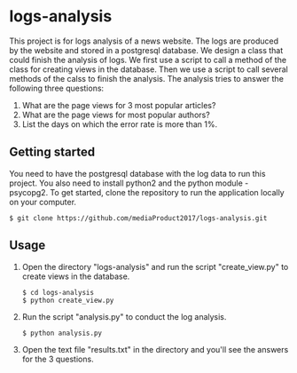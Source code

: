 # logs-analysis

This project is for logs analysis of a news website. The logs are produced by the website and stored in a postgresql database. We design a class that could finish the analysis of logs. We first use a script to call a method of the class for creating views in the database. Then we use a script to call several methods of the calss to finish the analysis. The analysis tries to answer the following three questions:
1. What are the page views for 3 most popular articles?
2. What are the page views for most popular authors?
3. List the days on which the error rate is more than 1%.

## Getting started
You need to have the postgresql database with the log data to run this project. You also need to install python2 and the python module - psycopg2. To get started, clone the repository to run the application locally on your computer.

    $ git clone https://github.com/mediaProduct2017/logs-analysis.git
    
## Usage
1. Open the directory "logs-analysis" and run the script "create_view.py" to create views in the database.

       $ cd logs-analysis
       $ python create_view.py
    
2. Run the script "analysis.py" to conduct the log analysis.

       $ python analysis.py
    
3. Open the text file "results.txt" in the directory and you'll see the answers for the 3 questions.    
